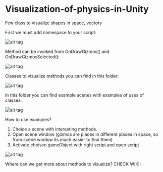 # Visualization-of-physics-in-Unity
Few class to visualize shapes in space, vectors

First we must add namespace to your script:

![alt tag](https://github.com/uvivagabond/Visualization-of-physics-in-Unity/blob/master/Wiki/Basics/1.1%20namespace.png)

Method can be invoked from OnDrawGizmos() and OnDrawGizmosSelected():

![alt tag](https://github.com/uvivagabond/Visualization-of-physics-in-Unity/blob/master/Wiki/Basics/1.2%20where%20to%20use%20them.png)


Classes to visualize methods you can find in this folder:

![alt tag](https://github.com/uvivagabond/Visualization-of-physics-in-Unity/blob/master/Wiki/Basics/1.%20scripts.png)

In this folder you can find example scenes with examples of uses of classes.

![alt tag](https://github.com/uvivagabond/Visualization-of-physics-in-Unity/blob/master/Wiki/Basics/2.%20scenes.png)

How to use examples?
1. Choice a scene with interesting methods. 
2. Open scene window (gizmos are places in different places in space, so from scene window its much easier to find them)
3. Activate choisen gameObject with right script and open script

![alt tag](https://github.com/uvivagabond/Visualization-of-physics-in-Unity/blob/master/Wiki/Basics/2.1.png)

Where can we get more about methods to visualize?
CHECK WIKI!

